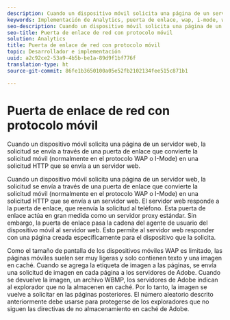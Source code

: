 ```yaml
---
description: Cuando un dispositivo móvil solicita una página de un servidor web, la solicitud se envía a través de una puerta de enlace que convierte la solicitud móvil (normalmente en el protocolo WAP o I-Mode) en una solicitud HTTP que se envía a un servidor web.
keywords: Implementación de Analytics, puerta de enlace, wap, i-mode, wbmp
seo-description: Cuando un dispositivo móvil solicita una página de un servidor web, la solicitud se envía a través de una puerta de enlace que convierte la solicitud móvil (normalmente en el protocolo WAP o I-Mode) en una solicitud HTTP que se envía a un servidor web.
seo-title: Puerta de enlace de red con protocolo móvil
solution: Analytics
title: Puerta de enlace de red con protocolo móvil
topic: Desarrollador e implementación
uuid: a2c92ce2-53a9-4b5b-be1a-89d9f1bf776f
translation-type: ht
source-git-commit: 86fe1b3650100a05e52fb2102134fee515c871b1

---
```



# Puerta de enlace de red con protocolo móvil

Cuando un dispositivo móvil solicita una página de un servidor web, la solicitud se envía a través de una puerta de enlace que convierte la solicitud móvil (normalmente en el protocolo WAP o I-Mode) en una solicitud HTTP que se envía a un servidor web.

Cuando un dispositivo móvil solicita una página de un servidor web, la solicitud se envía a través de una puerta de enlace que convierte la solicitud móvil (normalmente en el protocolo WAP o I-Mode) en una solicitud HTTP que se envía a un servidor web. El servidor web responde a la puerta de enlace, que reenvía la solicitud al teléfono. Esta puerta de enlace actúa en gran medida como un servidor proxy estándar. Sin embargo, la puerta de enlace pasa la cadena del agente de usuario del dispositivo móvil al servidor web. Esto permite al servidor web responder con una página creada específicamente para el dispositivo que la solicita.

Como el tamaño de pantalla de los dispositivos móviles WAP es limitado, las páginas móviles suelen ser muy ligeras y solo contienen texto y una imagen en caché. Cuando se agrega la etiqueta de imagen a las páginas, se envía una solicitud de imagen en cada página a los servidores de Adobe. Cuando se devuelve la imagen, un archivo WBMP, los servidores de Adobe indican al explorador que no la almacenen en caché. Por lo tanto, la imagen se vuelve a solicitar en las páginas posteriores. El número aleatorio descrito anteriormente debe usarse para protegerse de los exploradores que no siguen las directivas de no almacenamiento en caché de Adobe.
